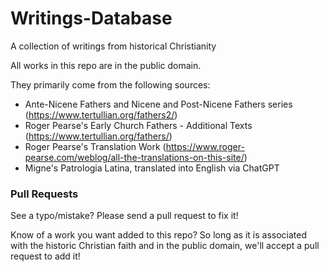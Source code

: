 # Writings-Database
A collection of writings from historical Christianity

All works in this repo are in the public domain.

They primarily come from the following sources:

- Ante-Nicene Fathers and Nicene and Post-Nicene Fathers series (https://www.tertullian.org/fathers2/)
- Roger Pearse's Early Church Fathers - Additional Texts (https://www.tertullian.org/fathers/)
- Roger Pearse's Translation Work (https://www.roger-pearse.com/weblog/all-the-translations-on-this-site/)
- Migne's Patrologia Latina, translated into English via ChatGPT

### Pull Requests

See a typo/mistake? Please send a pull request to fix it! 

Know of a work you want added to this repo? So long as it is associated with the historic Christian faith and in the public domain, we'll accept a pull request to add it! 